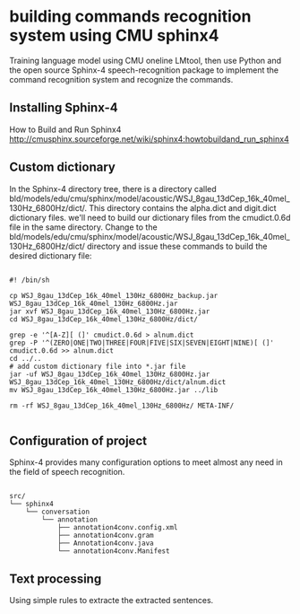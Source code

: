 building commands recognition system using CMU sphinx4
============================================================

Training language model using CMU oneline LMtool, then use Python and the open source Sphinx-4 speech-recognition package to implement the command recognition system and recognize the commands.


Installing Sphinx-4
--------------------
How to Build and Run Sphinx4 http://cmusphinx.sourceforge.net/wiki/sphinx4:howtobuildand_run_sphinx4

Custom dictionary
--------------------
In the Sphinx-4 directory tree, there is a directory called bld/models/edu/cmu/sphinx/model/acoustic/WSJ_8gau_13dCep_16k_40mel_130Hz_6800Hz/dict/. 
This directory contains the alpha.dict and digit.dict dictionary files. we'll need to build our dictionary files from the cmudict.0.6d file in the same directory.
Change to the bld/models/edu/cmu/sphinx/model/acoustic/WSJ_8gau_13dCep_16k_40mel_130Hz_6800Hz/dict/ directory and issue these commands to build the desired dictionary file:
<pre><code>
#! /bin/sh

cp WSJ_8gau_13dCep_16k_40mel_130Hz_6800Hz_backup.jar WSJ_8gau_13dCep_16k_40mel_130Hz_6800Hz.jar
jar xvf WSJ_8gau_13dCep_16k_40mel_130Hz_6800Hz.jar
cd WSJ_8gau_13dCep_16k_40mel_130Hz_6800Hz/dict/

grep -e '^[A-Z][ (]' cmudict.0.6d > alnum.dict
grep -P '^(ZERO|ONE|TWO|THREE|FOUR|FIVE|SIX|SEVEN|EIGHT|NINE)[ (]' cmudict.0.6d >> alnum.dict
cd ../..
# add custom dictionary file into *.jar file
jar -uf WSJ_8gau_13dCep_16k_40mel_130Hz_6800Hz.jar WSJ_8gau_13dCep_16k_40mel_130Hz_6800Hz/dict/alnum.dict 
mv WSJ_8gau_13dCep_16k_40mel_130Hz_6800Hz.jar ../lib

rm -rf WSJ_8gau_13dCep_16k_40mel_130Hz_6800Hz/ META-INF/

</code></pre>

Configuration of project
------------------------
Sphinx-4 provides many configuration options to meet almost any need in the field of speech recognition. 
<pre><code>
src/
└── sphinx4
    └── conversation
        └── annotation
            ├── annotation4conv.config.xml
            ├── annotation4conv.gram
            ├── Annotation4conv.java
            └── annotation4conv.Manifest
</code></pre>

Text processing
---------------
Using simple rules to extracte the extracted sentences.
